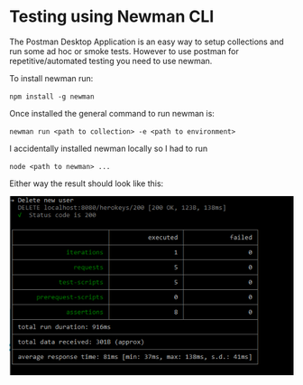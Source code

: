 # Testing using Newman CLI

The Postman Desktop Application is an easy way to setup collections and run some ad hoc or smoke tests. However to use postman for repetitive/automated testing you need to use newman. 

To install newman run: 

`npm install -g newman`

Once installed the general command to run newman is: 

`newman run <path to collection> -e <path to environment>`

I accidentally installed newman locally so I had to run 

`node <path to newman> ...`

Either way the result should look like this: 

![newman_cli](img/newman_cli.png)
